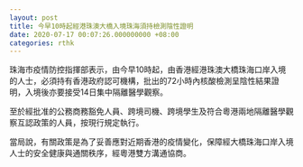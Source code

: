 ```yaml
---
layout: post
title: 今早10時起經港珠澳大橋入境珠海須持檢測陰性證明
date: 2020-07-17 00:07:26.000000000 +08:00
categories: rthk
---
```


珠海市疫情防控指揮部表示，由今早10時起，由香港經港珠澳大橋珠海口岸入境的人士，必須持有香港政府認可機構，批出的72小時內核酸檢測呈陰性結果證明，入境後亦要接受14日集中隔離醫學觀察。

至於經批准的公務商務豁免人員、跨境司機、跨境學生及符合粵港兩地隔離醫學觀察互認政策的人員，按現行規定執行。

當局說，有關政策是為了妥善應對近期香港的疫情變化，保障經大橋珠海口岸入境人士的安全健康與通關秩序，經粵港雙方溝通協商。
